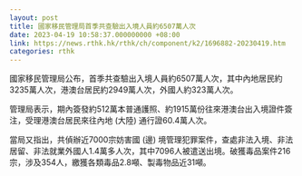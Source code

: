 ```yaml
---
layout: post
title: 國家移民管理局首季共查驗出入境人員約6507萬人次
date: 2023-04-19 10:58:37.000000000 +08:00
link: https://news.rthk.hk/rthk/ch/component/k2/1696882-20230419.htm
categories: rthk
---
```


國家移民管理局公布，首季共查驗出入境人員約6507萬人次，其中內地居民約3235萬人次，港澳台居民約2949萬人次，外國人約323萬人次。

管理局表示，期內簽發約512萬本普通護照、約1915萬份往來港澳台出入境證件簽注，受理港澳台居民來往內地 (大陸) 通行證60.4萬人次。

當局又指出，共偵辦近7000宗妨害國 (邊) 境管理犯罪案件，查處非法入境、非法居留、非法就業外國人1.4萬多人次，其中7096人被遣送出境。破獲毒品案件216宗，涉及354人，繳獲各類毒品2.8噸、製毒物品近31噸。
